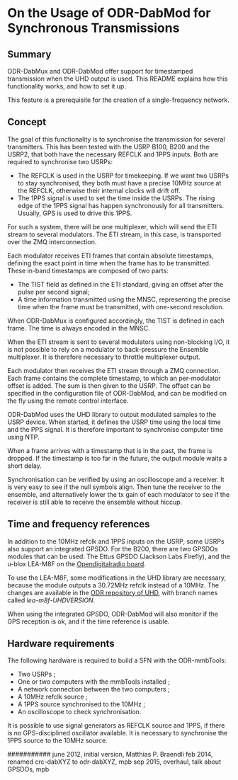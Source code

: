 On the Usage of ODR-DabMod for Synchronous Transmissions
========================================================

Summary
-------
ODR-DabMux and ODR-DabMod offer support for timestamped transmission
when the UHD output is used. This README explains how this functionality
works, and how to set it up.

This feature is a prerequisite for the creation of a single-frequency
network.


Concept
-------
The goal of this functionality is to synchronise the transmission for
several transmitters. This has been tested with the USRP B100, B200 and the
USRP2, that both have the necessary REFCLK and 1PPS inputs. Both are
required to synchronise two USRPs:
- The REFCLK is used in the USRP for timekeeping. If we want two
  USRPs to stay synchronised, they both must have a precise 10MHz
  source at the REFCLK, otherwise their internal clocks will drift
  off.
- The 1PPS signal is used to set the time inside the USRPs. The rising
  edge of the 1PPS signal has happen synchronously for all transmitters.
  Usually, GPS is used to drive this 1PPS.

For such a system, there will be one multiplexer, which will send the ETI
stream to several modulators. The ETI stream, in this case, is transported
over the ZMQ interconnection.

Each modulator receives ETI frames that contain absolute timestamps, defining
the exact point in time when the frame has to be transmitted. These in-band
timestamps are composed of two parts:
- The TIST field as defined in the ETI standard, giving an offset after the
  pulse per second signal;
- A time information transmitted using the MNSC, representing the precise time
  when the frame must be transmitted, with one-second resolution.

When ODR-DabMux is configured accordingly, the TIST is defined in each frame.
The time is always encoded in the MNSC.

When the ETI stream is sent to several modulators using non-blocking I/O, it
is not possible to rely on a modulator to back-pressure the Ensemble multiplexer.
It is therefore necessary to throttle multiplexer output.

Each modulator then receives the ETI stream through a ZMQ connection. Each frame
contains the complete timestamp, to which an per-modulator offset is added.
The sum is then given to the USRP. The offset can be specified in the
configuration file of ODR-DabMod, and can be modified on the fly using
the remote control interface.

ODR-DabMod uses the UHD library to output modulated samples to the USRP device.
When started, it defines the USRP time using the local time and the PPS signal.
It is therefore important to synchronise computer time using NTP.

When a frame arrives with a timestamp that is in the past, the frame is dropped.
If the timestamp is too far in the future, the output module waits a short
delay.

Synchronisation can be verified by using an oscilloscope and a receiver. It is
very easy to see if the null symbols align. Then tune the receiver to the
ensemble, and alternatively lower the tx gain of each modulator to see if the
receiver is still able to receive the ensemble without hiccup.

Time and frequency references
-----------------------------
In addition to the 10MHz refclk and 1PPS inputs on the USRP, some USRPs also
support an integrated GPSDO. For the B200, there are two GPSDOs modules that
can be used: The Ettus GPSDO (Jackson Labs Firefly), and the u-blox LEA-M8F on
the [Opendigitalradio board](http://www.opendigitalradio.org/lea-m8f-gpsdo).

To use the LEA-M8F, some modifications in the UHD library are necessary, because
the module outputs a 30.72MHz refclk instead of a 10MHz. The changes are
available in the [ODR repository of UHD](https://github.com/Opendigitalradio/uhd),
with branch names called *lea-m8f-UHDVERSION*.

When using the integrated GPSDO, ODR-DabMod will also monitor if the GPS
reception is ok, and if the time reference is usable.

Hardware requirements
---------------------
The following hardware is required to build a SFN with the ODR-mmbTools:
- Two USRPs ;
- One or two computers with the mmbTools installed ;
- A network connection between the two computers ;
- A 10MHz refclk source ;
- A 1PPS source synchronised to the 10MHz ;
- An oscilloscope to check synchronisation.

It is possible to use signal generators as REFCLK source and 1PPS, if there is
no GPS-disciplined oscillator available. It is necessary to synchronise the
1PPS source to the 10MHz source.


###########
june 2012, initial version, Matthias P. Braendli
feb 2014, renamed crc-dabXYZ to odr-dabXYZ, mpb
sep 2015, overhaul, talk about GPSDOs, mpb

